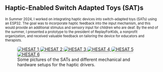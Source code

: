 <!-- <h2>Haptic-Enabled Switch Adapted Toys (SAT)s</h2>

In Summer 2024, I worked on integrating haptic devices into switch-adapted toys (SATs) using an ESP32. Haptic devices provide vibrotactile feedback, like a phone’s ringer, while SATs have unique input mechanisms meant for children with cerebral palsy or limited motor function; the input mechanisms can be developed for muscles or movements that the child has precise control of. The goal was to incorporate haptic feedback into the input mechanism, and this would provide an additional stimulus and sensory input for children who are deaf. By the end of the summer, I presented a prototype to the president of ReplayForKids, a nonprofit organization, and received valuable feedback on tailoring the device for educators and therapists.

<figure class="third">
  <a href="{{ site.baseurl }}/assets/images/hesat/HESAT_1.jpg">
    <img src="{{ site.baseurl }}/assets/images/hesat/HESAT_1.jpg" alt="HESAT 1" style="max-height: 151px; height: auto; object-fit: contain;">
  </a>
  <a href="{{ site.baseurl }}/assets/images/hesat/HESAT_2.jpg">
    <img src="{{ site.baseurl }}/assets/images/hesat/HESAT_2.jpg" alt="HESAT 2" style="max-height: 151px; height: auto; object-fit: contain;">
  </a>
  <a href="{{ site.baseurl }}/assets/images/hesat/HESAT_3.jpg">
    <img src="{{ site.baseurl }}/assets/images/hesat/HESAT_3.jpg" alt="HESAT 3" style="max-height: 151px; height: auto; object-fit: contain;">
  </a>
  <a href="{{ site.baseurl }}/assets/images/hesat/HESAT_4.jpg">
    <img src="{{ site.baseurl }}/assets/images/hesat/HESAT_4.jpg" alt="HESAT 4" style="max-height: 151px; height: auto; object-fit: contain;">
  </a>
  <a href="{{ site.baseurl }}/assets/images/hesat/HESAT_5.jpg">
    <img src="{{ site.baseurl }}/assets/images/hesat/HESAT_5.jpg" alt="HESAT 5" style="max-height: 151px; height: auto; object-fit: contain;">
  </a>
  <a href="{{ site.baseurl }}/assets/images/hesat/HESAT_6.jpg">
    <img src="{{ site.baseurl }}/assets/images/hesat/HESAT_6.jpg" alt="HESAT 6" style="max-height: 151px; height: auto; object-fit: contain;">
  </a>
  <figcaption>Some pictures of the SATs and different mechanical and hardware setups for the haptic drivers.</figcaption>
</figure> -->

<h2>Haptic-Enabled Switch Adapted Toys (SAT)s</h2>

<div style="font-size: 0.8em;">
<p>
In Summer 2024, I worked on integrating haptic devices into switch-adapted toys (SATs) using an ESP32. The goal was to incorporate haptic feedback into the input mechanism, and this would provide an additional stimulus and sensory input for children who are deaf. By the end of the summer, I presented a prototype to the president of ReplayForKids, a nonprofit organization, and received valuable feedback on tailoring the device for educators and therapists.
</p>
</div>

<figure class="third">
  <a href="{{ site.baseurl }}/assets/images/hesat/HESAT_1.jpg">
    <img src="{{ site.baseurl }}/assets/images/hesat/HESAT_1.jpg" alt="HESAT 1" 
         style="max-height: 151px; width: auto; border-radius: 5px; box-shadow: 0px 4px 6px rgba(0, 0, 0, 0.1); transition: transform 0.2s ease;" 
         onmouseover="this.style.transform='scale(1.05)'" 
         onmouseout="this.style.transform='scale(1)'">
  </a>
  <a href="{{ site.baseurl }}/assets/images/hesat/HESAT_2.jpg">
    <img src="{{ site.baseurl }}/assets/images/hesat/HESAT_2.jpg" alt="HESAT 2" 
         style="max-height: 151px; width: auto; border-radius: 5px; box-shadow: 0px 4px 6px rgba(0, 0, 0, 0.1); transition: transform 0.2s ease;" 
         onmouseover="this.style.transform='scale(1.05)'" 
         onmouseout="this.style.transform='scale(1)'">
  </a>
  <a href="{{ site.baseurl }}/assets/images/hesat/HESAT_3.jpg">
    <img src="{{ site.baseurl }}/assets/images/hesat/HESAT_3.jpg" alt="HESAT 3" 
         style="max-height: 151px; width: auto; border-radius: 5px; box-shadow: 0px 4px 6px rgba(0, 0, 0, 0.1); transition: transform 0.2s ease;" 
         onmouseover="this.style.transform='scale(1.05)'" 
         onmouseout="this.style.transform='scale(1)'">
  </a>
  <a href="{{ site.baseurl }}/assets/images/hesat/HESAT_4.jpg">
    <img src="{{ site.baseurl }}/assets/images/hesat/HESAT_4.jpg" alt="HESAT 4" 
         style="max-height: 151px; width: auto; border-radius: 5px; box-shadow: 0px 4px 6px rgba(0, 0, 0, 0.1); transition: transform 0.2s ease;" 
         onmouseover="this.style.transform='scale(1.05)'" 
         onmouseout="this.style.transform='scale(1)'">
  </a>
  <a href="{{ site.baseurl }}/assets/images/hesat/HESAT_5.jpg">
    <img src="{{ site.baseurl }}/assets/images/hesat/HESAT_5.jpg" alt="HESAT 5" 
         style="max-height: 151px; width: auto; border-radius: 5px; box-shadow: 0px 4px 6px rgba(0, 0, 0, 0.1); transition: transform 0.2s ease;" 
         onmouseover="this.style.transform='scale(1.05)'" 
         onmouseout="this.style.transform='scale(1)'">
  </a>
  <a href="{{ site.baseurl }}/assets/images/hesat/HESAT_6.jpg">
    <img src="{{ site.baseurl }}/assets/images/hesat/HESAT_6.jpg" alt="HESAT 6" 
         style="max-height: 151px; width: auto; border-radius: 5px; box-shadow: 0px 4px 6px rgba(0, 0, 0, 0.1); transition: transform 0.2s ease;" 
         onmouseover="this.style.transform='scale(1.05)'" 
         onmouseout="this.style.transform='scale(1)'">
  </a>
  <figcaption>Some pictures of the SATs and different mechanical and hardware setups for the haptic drivers.</figcaption>
</figure>